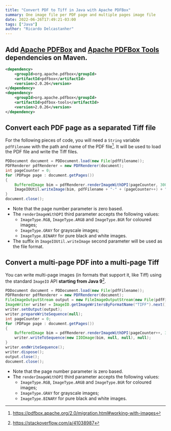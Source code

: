 ```yaml
---
title: "Convert PDF to Tiff in Java with Apache PDFBox"
summary: One image file per PDF page and multiple pages image file
date: 2022-06-26T17:49:21-03:00
tags: ["Java"]
author: "Ricardo Delcastanher"
---
```


## Add [Apache PDFBox](https://mvnrepository.com/artifact/org.apache.pdfbox/pdfbox) and [Apache PDFBox Tools](https://mvnrepository.com/artifact/org.apache.pdfbox/pdfbox-tools) dependencies on Maven.

```XML
<dependency>
    <groupId>org.apache.pdfbox</groupId>
    <artifactId>pdfbox</artifactId>
    <version>2.0.26</version>
</dependency>
<dependency>
    <groupId>org.apache.pdfbox</groupId>
    <artifactId>pdfbox-tools</artifactId>
    <version>2.0.26</version>
</dependency>
```

## Convert each PDF page as a separated Tiff file

For the following pieces of code, you will need a `String` variable `pdfFilename` with the path and name of the PDF file[^1]. It will be used to load the PDF file and write the Tiff files.

[^1]: https://pdfbox.apache.org/2.0/migration.html#working-with-images

```Java
PDDocument document = PDDocument.load(new File(pdfFilename));
PDFRenderer pdfRenderer = new PDFRenderer(document);
int pageCounter = 0;
for (PDPage page : document.getPages())
{
    BufferedImage bim = pdfRenderer.renderImageWithDPI(pageCounter, 300, ImageType.RGB);
    ImageIOUtil.writeImage(bim, pdfFilename + "-" + (pageCounter++) + ".tiff", 300);
}
document.close();
```

-   Note that the page number parameter is zero based.
-   The `renderImageWithDPI` third parameter accepts the following values:
    -   `ImageType.RGB`, `ImageType.ARGB` and `ImageType.BGR` for coloured images;
    -   `ImageType.GRAY` for grayscale images;
    -   `ImageType.BINARY` for pure black and white images.
-   The suffix in `ImageIOUtil.writeImage` second parameter will be used as the file format.

## Convert a multi-page PDF into a multi-page Tiff

You can write multi-page images (in formats that support it, like Tiff) using the standard `ImageIO` API **starting from Java 9**[^2].

[^2]: https://stackoverflow.com/a/41038987

```Java
PDDocument document = PDDocument.load(new File(pdfFilename));
PDFRenderer pdfRenderer = new PDFRenderer(document);
FileImageOutputStream output = new FileImageOutputStream(new File(pdfFilename + ".tiff"));
ImageWriter writer = ImageIO.getImageWritersByFormatName("TIFF").next();
writer.setOutput(output);
writer.prepareWriteSequence(null);
int pageCounter = 0;
for (PDPage page : document.getPages())
{
    BufferedImage bim = pdfRenderer.renderImageWithDPI(pageCounter++, 300, ImageType.RGB);
    writer.writeToSequence(new IIOImage(bim, null, null), null);
}
writer.endWriteSequence();
writer.dispose();
output.close();
document.close();
```

-   Note that the page number parameter is zero based.
-   The `renderImageWithDPI` third parameter accepts the following values:
    -   `ImageType.RGB`, `ImageType.ARGB` and `ImageType.BGR` for coloured images;
    -   `ImageType.GRAY` for grayscale images;
    -   `ImageType.BINARY` for pure black and white images.